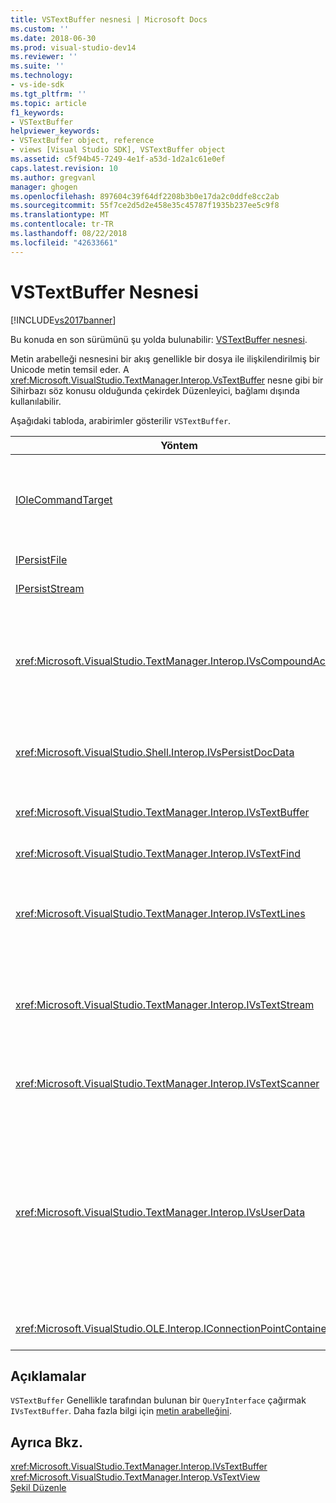 ```yaml
---
title: VSTextBuffer nesnesi | Microsoft Docs
ms.custom: ''
ms.date: 2018-06-30
ms.prod: visual-studio-dev14
ms.reviewer: ''
ms.suite: ''
ms.technology:
- vs-ide-sdk
ms.tgt_pltfrm: ''
ms.topic: article
f1_keywords:
- VSTextBuffer
helpviewer_keywords:
- VSTextBuffer object, reference
- views [Visual Studio SDK], VSTextBuffer object
ms.assetid: c5f94b45-7249-4e1f-a53d-1d2a1c61e0ef
caps.latest.revision: 10
ms.author: gregvanl
manager: ghogen
ms.openlocfilehash: 897604c39f64df2208b3b0e17da2c0ddfe8cc2ab
ms.sourcegitcommit: 55f7ce2d5d2e458e35c45787f1935b237ee5c9f8
ms.translationtype: MT
ms.contentlocale: tr-TR
ms.lasthandoff: 08/22/2018
ms.locfileid: "42633661"
---
```

# <a name="vstextbuffer-object"></a>VSTextBuffer Nesnesi
[!INCLUDE[vs2017banner](../includes/vs2017banner.md)]

Bu konuda en son sürümünü şu yolda bulunabilir: [VSTextBuffer nesnesi](https://docs.microsoft.com/visualstudio/extensibility/vstextbuffer-object).  
  
Metin arabelleği nesnesini bir akış genellikle bir dosya ile ilişkilendirilmiş bir Unicode metin temsil eder. A <xref:Microsoft.VisualStudio.TextManager.Interop.VsTextBuffer> nesne gibi bir Sihirbazı söz konusu olduğunda çekirdek Düzenleyici, bağlamı dışında kullanılabilir.  
  
 Aşağıdaki tabloda, arabirimler gösterilir `VSTextBuffer`.  
  
|Yöntem|Açıklama|  
|------------|-----------------|  
|[IOleCommandTarget](http://msdn.microsoft.com/library/windows/desktop/ms683797)|Standart OLE arabirimidir. Esas olarak, Geri Al/Yinele arabellekteki işleme için kullanılır.|  
|[IPersistFile](http://msdn.microsoft.com/library/windows/desktop/ms687223)|Standart OLE arabirimidir.|  
|[IPersistStream](http://msdn.microsoft.com/library/windows/desktop/ms690091)|Standart OLE arabirimidir.|  
|<xref:Microsoft.VisualStudio.TextManager.Interop.IVsCompoundAction>|Bileşimden eylemleri (diğer bir deyişle, bir tek geri al/Yinele biriminde gruplandırılır eylemleri) oluşturulmasını sağlar.|  
|<xref:Microsoft.VisualStudio.Shell.Interop.IVsPersistDocData>|Metin arabelleği tarafından yönetilen belge veri kalıcılığını etkinleştirir.|  
|<xref:Microsoft.VisualStudio.TextManager.Interop.IVsTextBuffer>|Temel hizmetleri sağlar. birden çok istemci tarafından kullanılır.|  
|<xref:Microsoft.VisualStudio.TextManager.Interop.IVsTextFind>|Arabellek aramak için kullanılır.|  
|<xref:Microsoft.VisualStudio.TextManager.Interop.IVsTextLines>|Sağlar okuma ve yazma iki boyutlu koordinatlarını kullanarak özellikleri. Devralınan `IVsTextBuffer`.|  
|<xref:Microsoft.VisualStudio.TextManager.Interop.IVsTextStream>|Sağlar okuma ve yazma özellikleri kullanarak tek boyutlu koordinatları. Devralınan `IVsTextBuffer`.|  
|<xref:Microsoft.VisualStudio.TextManager.Interop.IVsTextScanner>|Hızlı, arabellekteki metni akışa dayalı olarak sıralı erişim sağlar.|  
|<xref:Microsoft.VisualStudio.TextManager.Interop.IVsUserData>|Genel Özellikler koleksiyonu erişim sağlar. En önemli özellik adını veya bilinen ad, arabellek olur. Bir GUID oluşturma ve bir anahtar olarak kullanarak rastgele verilerinizi bu arabirimle arabellek depolayabilirsiniz.|  
|<xref:Microsoft.VisualStudio.OLE.Interop.IConnectionPointContainer>|Bağlantı noktaları için olayları destekler.|  
  
## <a name="remarks"></a>Açıklamalar  
 `VSTextBuffer` Genellikle tarafından bulunan bir `QueryInterface` çağırmak `IVsTextBuffer`. Daha fazla bilgi için [metin arabelleğini](../extensibility/accessing-the-text-buffer-by-using-the-legacy-api.md).  
  
## <a name="see-also"></a>Ayrıca Bkz.  
 <xref:Microsoft.VisualStudio.TextManager.Interop.IVsTextBuffer>   
 <xref:Microsoft.VisualStudio.TextManager.Interop.VsTextView>   
 [Şekil Düzenle](http://msdn.microsoft.com/en-us/f08872bd-fd9c-4e36-8cf2-a2a2622ef986)

